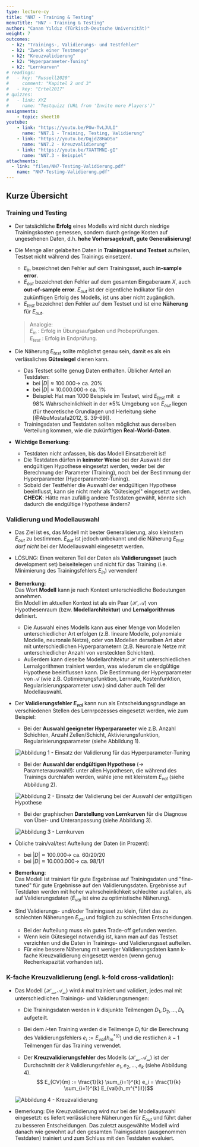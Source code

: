 ```yaml
---
type: lecture-cy
title: "NN7 - Training & Testing"
menuTitle: "NN7 - Training & Testing"
author: "Canan Yıldız (Türkisch-Deutsche Universität)"
weight: 7
outcomes:
  - k2: "Trainings-, Validierungs- und Testfehler"
  - k2: "Zweck einer Testmenge"
  - k2: "Kreuzvalidierung"
  - k2: "Hyperparameter-Tuning"
  - k2: "Lernkurven"
# readings:
#   - key: "Russell2020"
#     comment: "Kapitel 2 und 3"
#   - key: "Ertel2017"
# quizzes:
#   - link: XYZ
#     name: "Testquizz (URL from 'Invite more Players')"
assignments:
    - topic: sheet10
youtube:
    - link: "https://youtu.be/PUw-TvLJULI"
      name: "NN7.1 - Training, Testing, Validierung"
    - link: "https://youtu.be/DqjdZ8HaDSo"
      name: "NN7.2 - Kreuzvalidierung"
    - link: "https://youtu.be/7XATTMNI-gI"
      name: "NN7.3 - Beispiel"
attachments:
  - link: "files/NN7-Testing-Validierung.pdf"
    name: "NN7-Testing-Validierung.pdf"
---
```



## Kurze Übersicht

### Training und Testing
*	Der tatsächliche **Erfolg** eines Modells wird nicht durch niedrige Trainingskosten gemessen, sondern durch geringe Kosten auf ungesehenen Daten, d.h. **hohe Vorhersagekraft, gute Generalisierung**!

*   Die Menge aller gelabelten Daten  in **Trainingsset und Testset** aufteilen, Testset nicht während des Trainings einsetzen!.
    *	$E_{in}$ bezeichnet den Fehler auf dem Trainingsset, auch **in-sample error**.
    *	$E_{out}$ bezeichnet den Fehler auf dem gesamten Eingaberaum $X$, auch **out-of-sample error**. $E_{out}$ ist der eigentliche Indikator für den zukünftigen Erfolg des Modells, ist uns aber nicht zugänglich.
    *	$E_{test}$ bezeichnet den Fehler auf dem Testset und ist eine **Näherung** für $E_{out}$.

    >   Analogie:\
    >   $E_{in}$ : Erfolg in Übungsaufgaben und Probeprüfungen.\
    >   $E_{test}$ : Erfolg in Endprüfung.

*	Die Näherung $E_{test}$ sollte möglichst genau sein, damit es als ein verlässliches **Gütesiegel** dienen kann.
	*	Das Testset sollte genug Daten enthalten. Üblicher Anteil an Testdaten:
		*	bei  $|D| \approx 100.000 \rightarrow$  ca. 20%
		*	bei  $|D| \approx 10.000.000 \rightarrow$  ca. 1%
	    *	Beispiel: Hat man 1000 Beispiele im Testset, wird $E_{test}$ mit $\ge 98\%$ Wahrscheinlichkeit in der $\pm 5\%$ Umgebung von $E_{out}$ liegen (für theoretische Grundlagen und Herleitung siehe [@AbuMostafa2012, S. 39-69]).
	*	Trainingsdaten und Testdaten sollten möglichst aus derselben Verteilung kommen, wie die zukünftigen **Real-World-Daten**.


*	**Wichtige Bemerkung**:
    *   Testdaten nicht anfassen, bis das Modell Einsatzbereit ist!
    *   Die Testdaten dürfen in **keinster Weise** bei der Auswahl der endgültigen Hypothese eingesetzt werden, weder bei der Berechnung der Parameter (Training), noch bei der Bestimmung der Hyperparameter (Hyperparameter-Tuning).
    *   Sobald der Testfehler die Auswahl der endgültigen Hypothese beeinflusst, kann sie nicht mehr als "Gütesiegel" eingesetzt werden.\
    **CHECK**: Hätte man zufällig andere Testdaten gewählt, könnte sich dadurch  die endgültige Hypothese ändern?


### Validierung und Modellauswahl

*	Das Ziel ist es, das Modell mit bester Generalisierung, also kleinstem $E_{out}$ zu bestimmen. $E_{out}$ ist jedoch unbekannt und die Näherung $E_{test}$ *darf nicht* bei der Modellauswahl eingesetzt werden.

*	LÖSUNG: Einen weiteren Teil der Daten als **Validierungsset** (auch development set) beiseitelegen und nicht für das Training (i.e. Minimierung des Trainingsfehlers $E_{in}$) verwenden!

*   **Bemerkung**:\
    Das Wort **Modell** kann je nach Kontext unterschiedliche Bedeutungen annehmen.\
    Ein Modell im aktuellen Kontext ist als ein Paar $(\mathcal{H},\mathcal{A})$ von Hypothesenraum (bzw. **Modellarchitektur**) und **Lernalgorithmus** definiert.
	*	Die Auswahl eines Modells kann aus einer Menge von Modellen unterschiedlicher Art erfolgen (z.B. lineare Modelle, polynomiale Modelle, neuronale Netze), oder von Modellen derselben Art aber mit unterschiedlichen Hyperparametern (z.B. Neuronale Netze mit unterschiedlicher Anzahl von versteckten Schichten).
	*	Außerdem kann dieselbe Modellarchitektur $\mathcal{H}$ mit unterschiedlichen Lernalgorithmen trainiert werden, was wiederum die endgültige Hypothese beeinflussen kann. Die Bestimmung der Hyperparameter von  ${\mathcal{A}}$ (wie z.B. Optimierungsfunktion, Lernrate, Kostenfunktion, Regularisierungsparameter usw.) sind daher auch Teil der Modellauswahl.

*   Der **Validierungsfehler $E_{val}$** kann nun als Entscheidungsgrundlage an verschiedenen Stellen des Lernrpozesses eingesetzt werden, wie zum Beispiel:

    *   Bei der **Auswahl geeigneter Hyperparameter** wie z.B. Anzahl Schichten, Anzahl Zellen/Schicht, Aktivierungsfunktion, Regularisierungsparameter (siehe Abbildung 1).

    ![Abbildung 1 - Einsatz der Validierung für das Hyperparameter-Tuning](images/val1.png)

    *   Bei der **Auswahl der endgültigen Hypothese** ($\rightarrow$ Parameterauswahl!): unter allen Hypothesen, die während des Trainings durchlafen werden, wähle jene mit kleinstem $E_{val}$ (siehe Abbildung 2).

    ![Abbildung 2 - Einsatz der Validierung bei der Auswahl der entgültigen Hypothese](images/val2.png)

    *   Bei der graphischen **Darstellung von Lernkurven** für die Diagnose von Über- und Unteranpassung (siehe Abbildung 3).

    ![Abbildung 3 - Lernkurven](images/val3.png)


*   Übliche train/val/test Aufteilung der Daten (in Prozent):
    *	bei  $|D| \approx 100.000 \rightarrow$  ca. 60/20/20
    *	bei  $|D| \approx 10.000.000 \rightarrow$  ca. 98/1/1

*	**Bemerkung**:\
    Das Modell ist trainiert für gute Ergebnisse auf Trainingsdaten und "fine-tuned" für gute Ergebnisse auf den Validierungsdaten. Ergebnisse auf Testdaten werden mit hoher wahrscheinlichkeit schlechter ausfallen, als auf Validierungsdaten ($E_{val}$ ist eine zu optimistische Näherung).

*   Sind Validierungs- und/oder Trainingsset zu klein, führt das zu schlechten Näherungen $E_{val}$  und folglich zu schlechten Entscheidungen.
    *   Bei der Aufteilung muss ein gutes Trade-off gefunden werden.
    *   Wenn kein Gütesiegel notwendig ist, kann man auf das Testset verzichten und die Daten in Trainings- und Validierungsset aufteilen.
    *   Für eine bessere Näherung mit weniger Validierungsdaten kann k-fache Kreuzvalidierung eingesetzt werden (wenn genug Rechenkapazität vorhanden ist).


### K-fache Kreuzvalidierung (engl. k-fold cross-validation):
*   Das Modell $(\mathcal{H_m},\mathcal{A_m})$ wird $k$ mal trainiert und validiert, jedes mal mit unterschiedlichen Trainings- und Validierungsmengen:
    *	Die Trainingsdaten werden in $k$ disjunkte Teilmengen $D_1, D_2, ..., D_k$ aufgeteilt.
    *	Bei dem $i$-ten Training werden die Teilmenge $D_i$ für die Berechnung des Validierungsfehlers $e_i := E_{val}(h_m^{*(i)})$ und die restlichen $k-1$ Teilmengen für das Training verwendet.

    *   Der **Kreuzvalidierungsfehler** des Modells $(\mathcal{H_m},\mathcal{A_m})$ ist der Durchschnitt der $k$ Validierungsfehler $e_1, e_2, ..., e_k$ (siehe Abbildung 4).
    $$ E_{CV}(m) := \frac{1}{k} \sum_{i=1}^{k} e_i = \frac{1}{k} \sum_{i=1}^{k} E_{val}(h_m^{*(i)})$$

    ![Abbildung 4 - Kreuzvalidierung](images/val4.png)

*   Bemerkung: Die Kreuzvalidierung wird nur bei der Modellauswahl eingesetzt: es liefert verlässlichere Näherungen für $E_{out}$ und führt daher zu besseren Entscheidungen. Das zuletzt ausgewählte Modell wird danach wie gewohnt auf den gesamten Trainigsdaten (ausgenommen Testdaten) trainiert und zum Schluss mit den Testdaten evaluiert.




